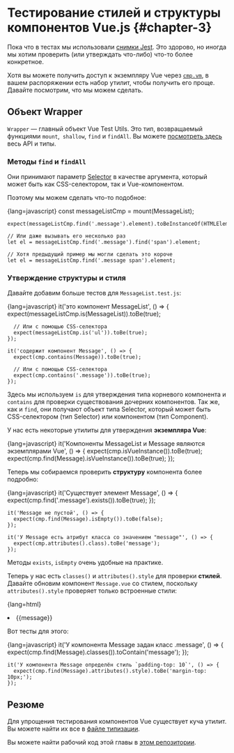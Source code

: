 # Тестирование стилей и структуры компонентов Vue.js {#chapter-3}

Пока что в тестах мы использовали [снимки Jest](https://facebook.github.io/jest/docs/snapshot-testing.html). Это здорово, но иногда мы хотим проверить (или утверждать что-либо) что-то более конкретное.

Хотя вы можете получить доступ к экземпляру Vue через [`cmp.vm`](https://github.com/alexjoverm/vue-testing-series/blob/master/test/MessageList.test.js#L17), в вашем распоряжении есть набор утилит, чтобы получить его проще. Давайте посмотрим, что мы можем сделать.

## Объект Wrapper

`Wrapper` — главный объект Vue Test Utils. Это тип, возвращаемый функциями `mount`,` shallow`, `find` и `findAll`. Вы можете [посмотреть здесь](https://github.com/vuejs/vue-test-utils/blob/v1.0.0-beta.27/packages/test-utils/types/index.d.ts) весь API и типы.

### Методы `find` и `findAll`

Они принимают параметр [Selector](https://github.com/vuejs/vue-test-utils/blob/v1.0.0-beta.27/packages/test-utils/types/index.d.ts#L92) в качестве аргумента, который может быть как CSS-селектором, так и Vue-компонентом.

Поэтому мы можем сделать что-то подобное:

{lang=javascript}
    const messageListCmp = mount(MessageList);

    expect(messageListCmp.find('.message').element).toBeInstanceOf(HTMLElement);

    // Или даже вызывать его несколько раз
    let el = messageListCmp.find('.message').find('span').element;

    // Хотя предыдущий пример мы могли сделать это короче
    let el = messageListCmp.find('.message span').element;

### Утверждение структуры и стиля

Давайте добавим больше тестов для `MessageList.test.js`:

{lang=javascript}
    it('это компонент MessageList', () => {
      expect(messageListCmp.is(MessageList)).toBe(true);

      // Или с помощью CSS-селектора
      expect(messageListCmp.is('ul')).toBe(true);
    });

    it('содержит компонент Message', () => {
      expect(cmp.contains(Message)).toBe(true);

      // Или с помощью CSS-селектора
      expect(cmp.contains('.message')).toBe(true);
    });

Здесь мы используем `is` для утверждения типа корневого компонента и `contains` для проверки существования дочерних компонентов. Так же, как и `find`, они получают объект типа Selector, который может быть CSS-селектором (тип Selector) или компонентом (тип Component).

У нас есть некоторые утилиты для утверждения **экземпляра Vue**:

{lang=javascript}
    it('Компоненты MessageList и Message являются экземплярами Vue', () => {
      expect(cmp.isVueInstance()).toBe(true);
      expect(cmp.find(Message).isVueInstance()).toBe(true);
    });

Теперь мы собираемся проверить **структуру** компонента более подробно:

{lang=javascript}
    it('Существует элемент Message', () => {
      expect(cmp.find('.message').exists()).toBe(true);
    });

    it('Message не пустой', () => {
      expect(cmp.find(Message).isEmpty()).toBe(false);
    });

    it('У Message есть атрибут класса со значением "message"', () => {
      expect(cmp.attributes().class).toBe('message');
    });

Методы `exists`, `isEmpty` очень удобные на практике.

Теперь у нас есть `classes()` и `attributes().style` для проверки **стилей**. Давайте обновим компонент `Message.vue` со стилем, поскольку `attributes().style` проверяет только встроенные стили:

{lang=html}
    <li style="margin-top: 10px" class="message">{{message}}</li>

Вот тесты для этого:

{lang=javascript}
    it('У компонента Message задан класс .message', () => {
      expect(cmp.find(Message).classes()).toContain('message');
    });

    it('У компонента Message определён стиль `padding-top: 10`', () => {
      expect(cmp.find(Message).attributes().style).toBe('margin-top: 10px;');
    });

## Резюме

Для упрощения тестирования компонентов Vue существует куча утилит. Вы можете найти их все в [файле типизации](https://github.com/vuejs/vue-test-utils/blob/v1.0.0-beta.27/packages/test-utils/types/index.d.ts).

Вы можете найти рабочий код этой главы в [этом репозитории](https://github.com/alexjoverm/vue-testing-series/blob/Test-Styles-and-Structure-in-Vue-js-and-Jest/test/MessageList.test.js).

